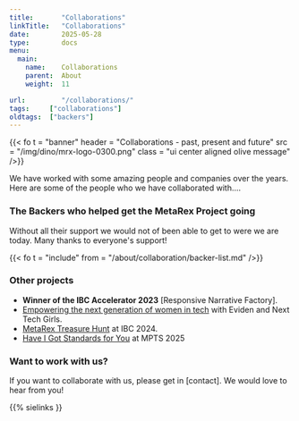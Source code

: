 ```yaml
---
title:       "Collaborations"
linkTitle:   "Collaborations"
date:        2025-05-28
type:        docs
menu:
  main:
    name:    Collaborations
    parent:  About
    weight:  11

url:         "/collaborations/"
tags:     ["collaborations"]
oldtags:  ["backers"]
---
```


{{< fo t = "banner"
    header = "Collaborations - past, present and future"
    src = "/img/dino/mrx-logo-0300.png"
    class = "ui center aligned olive message"
/>}}

We have worked with some amazing people and companies over the years. Here are some of the people who we have collaborated with.... 

### The Backers who helped get the MetaRex Project going

Without all their support we would not of been able to get to were we are today.  Many thanks to everyone's support! 

{{< fo t = "include"
    from = "/about/collaboration/backer-list.md"
/>}}


### Other projects 

*  **Winner of the IBC Accelerator 2023** [Responsive Narrative Factory].
*  [Empowering the next generation of women in tech][CM] with Eviden and Next Tech Girls. 
*  [MetaRex Treasure Hunt][TH] at IBC 2024. 
*  [Have I Got Standards for You][01] at MPTS 2025 


###  Want to work with us? 

If you want to collaborate with us, please get in [contact].  We would love to hear from you! 


[CM]:  "/blog/coding-for-media/index.md"
[TH]:   "/blog/IBC2024-treasure-hunt/index.md"
[01]:   "/blog/mpts2025/index.md"

{{% sielinks }}